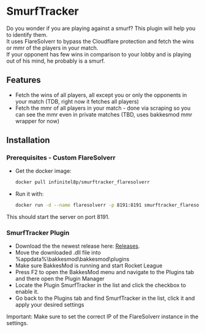 # SmurfTracker
Do you wonder if you are playing against a smurf? This plugin will help you to identify them.  
It uses FlareSolverr to bypass the Cloudflare protection and fetch the wins or mmr of the players in your match.  
If your opponent has few wins in comparison to your lobby and is playing out of his mind, he probably is a smurf.

## Features
- Fetch the wins of all players, all except you or only the opponents in your match (TDB, right now it fetches all players)
- Fetch the mmr of all players in your match - done via scraping so you can see the mmr even in private matches (TBD, uses bakkesmod mmr wrapper for now)

## Installation
### Prerequisites - Custom FlareSolverr
- Get the docker image:
    ```bash
    docker pull infinitel8p/smurftracker_flaresolverr
    ```

- Run it with:
    ```bash
    docker run -d --name flaresolverr -p 8191:8191 smurftracker_flaresolverr
    ```

This should start the server on port 8191.

### SmurfTracker Plugin

- Download the the newest release here: [Releases](https://github.com/infinitel8p/SmurfTracker/releases/latest).
- Move the downloaded .dll file into %appdata%\bakkesmod\bakkesmod\plugins
- Make sure BakkesMod is running and start Rocket League
- Press F2 to open the BakkesMod menu and navigate to the Plugins tab and there open the Plugin Manager
- Locate the Plugin SmurfTracker in the list and click the checkbox to enable it.
- Go back to the Plugins tab and find SmurfTracker in the list, click it and apply your desired settings  

Important: Make sure to set the correct IP of the FlareSolverr instance in the settings.